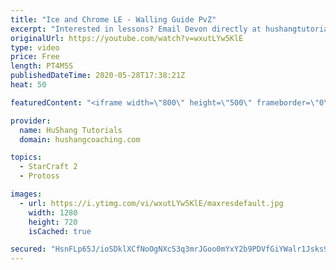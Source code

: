 ```yaml
---
title: "Ice and Chrome LE - Walling Guide PvZ"
excerpt: "Interested in lessons? Email Devon directly at hushangtutorials@outlook.com ------------------------------------------------------------------------------------------------------- Want to support HuShang Tutorials directly? Patreon is a website where you can contribute a monthly donation that will help"
originalUrl: https://youtube.com/watch?v=wxutLYw5KlE
type: video
price: Free
length: PT4M5S
publishedDateTime: 2020-05-28T17:38:21Z
heat: 50

featuredContent: "<iframe width=\"800\" height=\"500\" frameborder=\"0\" src=\"https://www.youtube.com/embed/wxutLYw5KlE\" allow=\"accelerometer; autoplay; encrypted-media; gyroscope; picture-in-picture\" allowfullscreen></iframe>"

provider:
  name: HuShang Tutorials
  domain: hushangcoaching.com

topics:
  - StarCraft 2
  - Protoss

images:
  - url: https://i.ytimg.com/vi/wxutLYw5KlE/maxresdefault.jpg
    width: 1280
    height: 720
    isCached: true

secured: "HsnFLp65J/ioSDklXCfNoOgNXcS3q3mrJGoo0mYxY2b9PDVfGiYWalr1Jsks9OLVet1uFBsJOtN8qncoWJ4U4JKh+Xxt122cGaJn3sAzdcRiDXOwb8qsxdlpuytbFfDqfZKFKeScgWvMOO9xnhW08YIy997kdJ5JETr7IVRhIn3YoBhBF7lh0dT4VarZKccbnqi3n3Vd7N1AqgI5+LpeEdcE/1rXP4j1aU45dEhImNpZuzwcLkkvoTwQ92O7nOQfGttjp8LJn109EQApZswxcFTZ7pltjH0JO9Pb/OWejF9clEqI1XHwxBChrufuGbL6TrGrwZJeouLutPiNGeU798DO17+JuYXchPyjRFkyC2OlPJyDYm2mZTYlfxnjjcg5AgKv/GgbilDkpCvQ938FRxZwht4WHdrnTXh0C55hTjM=;d7WNYzaEsUlgQl7DahHc8w=="
---
```


